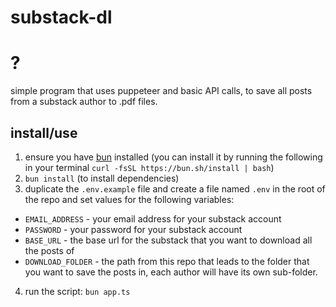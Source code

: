 # substack-dl

# ?
simple program that uses puppeteer and basic API calls, to save all posts from a substack author to .pdf files.

## install/use

1. ensure you have [bun](https://bun.sh/) installed (you can install it by running the following in your terminal `curl -fsSL https://bun.sh/install | bash`)
2. `bun install` (to install dependencies)
3. duplicate the `.env.example` file and create a file named `.env` in the root of the repo and set values for the following variables:

- `EMAIL_ADDRESS` - your email address for your substack account
- `PASSWORD` - your password for your substack account
- `BASE_URL` - the base url for the substack that you want to download all the posts of
- `DOWNLOAD_FOLDER` - the path from this repo that leads to the folder that you want to save the posts in, each author will have its own sub-folder.

4. run the script: `bun app.ts`

